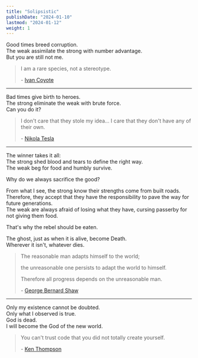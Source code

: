 ```yaml
---
title: "Solipsistic"
publishDate: "2024-01-10"
lastmod: "2024-01-12"
weight: 1
---
```


Good times breed corruption.<br/>
The weak assimilate the strong with number advantage.<br/>
But you are still not me.<br/>

> I am a rare species, not a stereotype.
>
> \- [Ivan Coyote](https://www.goodreads.com/quotes/248993-i-am-a-rare-species-not-a-stereotype)

---

Bad times give birth to heroes.<br/>
The strong eliminate the weak with brute force.<br/>
Can you do it?<br/>

> I don't care that they stole my idea... I care that they don't have any of their own.
>
> \- [Nikola Tesla](https://quotefancy.com/quote/9874/Nikola-Tesla-I-don-t-care-that-they-stole-my-idea-I-care-that-they-don-t-have-any-of)

---

The winner takes it all:<br/>
The strong shed blood and tears to define the right way.<br/>
The weak beg for food and humbly survive.<br/>

Why do we always sacrifice the good?<br/>

From what I see, the strong know their strengths come from built roads.<br/>
Therefore, they accept that they have the responsibility to pave the way for future generations.<br/>
The weak are always afraid of losing what they have, cursing passerby for not giving them food.<br/>

That's why the rebel should be eaten.<br/>

The ghost, just as when it is alive, become Death.<br/>
Wherever it isn't, whatever dies.<br/>

> The reasonable man adapts himself to the world;
>
> the unreasonable one persists to adapt the world to himself.
>
> Therefore all progress depends on the unreasonable man.
>
> \- [George Bernard Shaw](https://quotefancy.com/quote/811991/George-Bernard-Shaw-The-reasonable-man-adapts-himself-to-the-world-the-unreasonable-one)

---

Only my existence cannot be doubted.<br/>
Only what I observed is true.<br/>
God is dead.<br/>
I will become the God of the new world.<br/>

> You can't trust code that you did not totally create yourself.
>
> \- [Ken Thompson](https://www.brainyquote.com/quotes/ken_thompson_254875)
